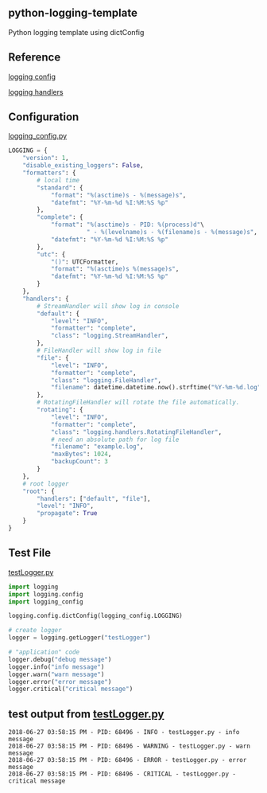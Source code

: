 python-logging-template
---
Python logging template using dictConfig

Reference
---
[logging config](https://docs.python.org/2/library/logging.config.html)

[logging handlers](https://docs.python.org/2/library/logging.handlers.html)

Configuration
---
[logging_config.py](./logging_config.py)
```python
LOGGING = {
    "version": 1,
    "disable_existing_loggers": False,
    "formatters": {
        # local time
        "standard": { 
            "format": "%(asctime)s - %(message)s",
            "datefmt": "%Y-%m-%d %I:%M:%S %p"
        },
        "complete": {
            "format": "%(asctime)s - PID: %(process)d"\
                      " - %(levelname)s - %(filename)s - %(message)s",
            "datefmt": "%Y-%m-%d %I:%M:%S %p"
        },
        "utc": {
            "()": UTCFormatter,
            "format": "%(asctime)s %(message)s",
            "datefmt": "%Y-%m-%d %I:%M:%S %p"
        }
    },
    "handlers": {
        # StreamHandler will show log in console
        "default": { 
            "level": "INFO",
            "formatter": "complete",
            "class": "logging.StreamHandler",
        },
        # FileHandler will show log in file
        "file": { 
            "level": "INFO",
            "formatter": "complete",
            "class": "logging.FileHandler",
            "filename": datetime.datetime.now().strftime("%Y-%m-%d.log"),
        },
        # RotatingFileHandler will rotate the file automatically.
        "rotating": { 
            "level": "INFO",
            "formatter": "complete",
            "class": "logging.handlers.RotatingFileHandler",
            # need an absolute path for log file
            "filename": "example.log",
            "maxBytes": 1024,
            "backupCount": 3
        }
    },
    # root logger
    "root": {
        "handlers": ["default", "file"],
        "level": "INFO",
        "propagate": True
    }
}
```
Test File
---
[testLogger.py](./testLogger.py)
```python
import logging
import logging.config
import logging_config

logging.config.dictConfig(logging_config.LOGGING)

# create logger
logger = logging.getLogger("testLogger")

# "application" code
logger.debug("debug message")
logger.info("info message")
logger.warn("warn message")
logger.error("error message")
logger.critical("critical message")
```

test output from [testLogger.py](./testLogger.py)
---
```
2018-06-27 03:58:15 PM - PID: 68496 - INFO - testLogger.py - info message
2018-06-27 03:58:15 PM - PID: 68496 - WARNING - testLogger.py - warn message
2018-06-27 03:58:15 PM - PID: 68496 - ERROR - testLogger.py - error message
2018-06-27 03:58:15 PM - PID: 68496 - CRITICAL - testLogger.py - critical message
```
